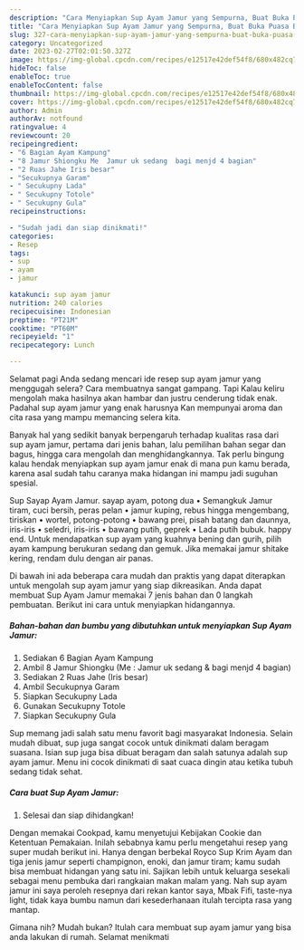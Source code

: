 ```yaml
---
description: "Cara Menyiapkan Sup Ayam Jamur yang Sempurna, Buat Buka Puasa Bisa Manjain Lidah"
title: "Cara Menyiapkan Sup Ayam Jamur yang Sempurna, Buat Buka Puasa Bisa Manjain Lidah"
slug: 327-cara-menyiapkan-sup-ayam-jamur-yang-sempurna-buat-buka-puasa-bisa-manjain-lidah
category: Uncategorized
date: 2023-02-27T02:01:50.327Z
image: https://img-global.cpcdn.com/recipes/e12517e42def54f8/680x482cq70/sup-ayam-jamur-foto-resep-utama.jpg
hideToc: false
enableToc: true
enableTocContent: false
thumbnail: https://img-global.cpcdn.com/recipes/e12517e42def54f8/680x482cq70/sup-ayam-jamur-foto-resep-utama.jpg
cover: https://img-global.cpcdn.com/recipes/e12517e42def54f8/680x482cq70/sup-ayam-jamur-foto-resep-utama.jpg
author: Admin
authorAv: notfound
ratingvalue: 4
reviewcount: 20
recipeingredient:
- "6 Bagian Ayam Kampung"
- "8 Jamur Shiongku Me  Jamur uk sedang  bagi menjd 4 bagian"
- "2 Ruas Jahe Iris besar"
- "Secukupnya Garam"
- " Secukupny Lada"
- " Secukupny Totole"
- " Secukupny Gula"
recipeinstructions:

- "Sudah jadi dan siap dinikmati!"
categories:
- Resep
tags:
- sup
- ayam
- jamur

katakunci: sup ayam jamur 
nutrition: 240 calories
recipecuisine: Indonesian
preptime: "PT21M"
cooktime: "PT60M"
recipeyield: "1"
recipecategory: Lunch

---
```



Selamat pagi Anda sedang mencari ide resep sup ayam jamur yang menggugah selera? Cara membuatnya sangat gampang. Tapi Kalau keliru mengolah maka hasilnya akan hambar dan justru cenderung tidak enak. Padahal sup ayam jamur yang enak harusnya Kan mempunyai aroma dan cita rasa yang mampu memancing selera kita.


Banyak hal yang sedikit banyak berpengaruh terhadap kualitas rasa dari sup ayam jamur, pertama dari jenis bahan, lalu pemilihan bahan segar dan bagus, hingga cara mengolah dan menghidangkannya. Tak perlu bingung kalau hendak menyiapkan sup ayam jamur enak di mana pun kamu berada, karena asal sudah tahu caranya maka hidangan ini mampu jadi suguhan spesial.

Sup Sayap Ayam Jamur. sayap ayam, potong dua • Semangkuk Jamur tiram, cuci bersih, peras pelan • jamur kuping, rebus hingga mengembang, tiriskan • wortel, potong-potong • bawang prei, pisah batang dan daunnya, iris-iris • seledri, iris-iris • bawang putih, geprek • Lada putih bubuk. happy end. Untuk mendapatkan sup ayam yang kuahnya bening dan gurih, pilih ayam kampung berukuran sedang dan gemuk. Jika memakai jamur shitake kering, rendam dulu dengan air panas.


Di bawah ini ada beberapa cara mudah dan praktis yang dapat diterapkan untuk mengolah sup ayam jamur yang siap dikreasikan. Anda dapat membuat Sup Ayam Jamur memakai 7 jenis bahan dan 0 langkah pembuatan. Berikut ini cara untuk menyiapkan hidangannya.

<!--inarticleads1-->

##### Bahan-bahan dan bumbu yang dibutuhkan untuk menyiapkan Sup Ayam Jamur:

1. Sediakan 6 Bagian Ayam Kampung
1. Ambil 8 Jamur Shiongku (Me : Jamur uk sedang &amp; bagi menjd 4 bagian)
1. Sediakan 2 Ruas Jahe (Iris besar)
1. Ambil Secukupnya Garam
1. Siapkan  Secukupny Lada
1. Gunakan  Secukupny Totole
1. Siapkan  Secukupny Gula


Sup memang jadi salah satu menu favorit bagi masyarakat Indonesia. Selain mudah dibuat, sup juga sangat cocok untuk dinikmati dalam beragam suasana. Isian sup juga bisa dibuat beragam dan salah satunya adalah sup ayam jamur. Menu ini cocok dinikmati di saat cuaca dingin atau ketika tubuh sedang tidak sehat. 

<!--inarticleads2-->

##### Cara buat Sup Ayam Jamur:


1. Selesai dan siap dihidangkan!

Dengan memakai Cookpad, kamu menyetujui Kebijakan Cookie dan Ketentuan Pemakaian. Inilah sebabnya kamu perlu mengetahui resep yang super mudah berikut ini. Hanya dengan berbekal Royco Sup Krim Ayam dan tiga jenis jamur seperti champignon, enoki, dan jamur tiram; kamu sudah bisa membuat hidangan yang satu ini. Sajikan lebih untuk keluarga sesekali sebagai menu pembuka dari rangkaian makan malam yang. Nah sup ayam jamur ini saya peroleh resepnya dari rekan kantor saya, Mbak Fifi, taste-nya light, tidak kaya bumbu namun dari kesederhanaan itulah tercipta rasa yang mantap. 

Gimana nih? Mudah bukan? Itulah cara membuat sup ayam jamur yang bisa anda lakukan di rumah. Selamat menikmati
